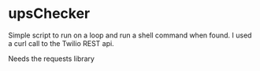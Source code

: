 # upsChecker
Simple script to run on a loop and run a shell command when found. I used a curl call to the Twilio REST api.

Needs the requests library
